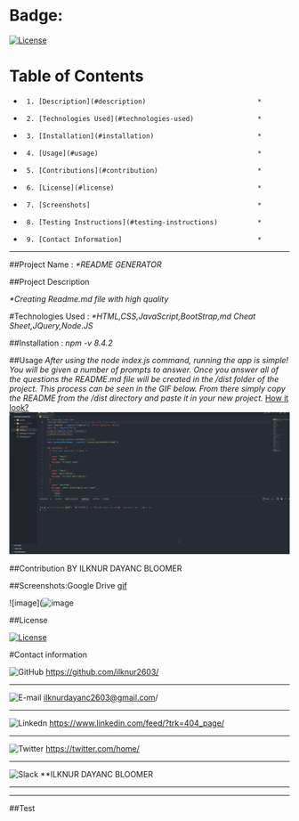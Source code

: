 # Badge:
[![License](https://img.shields.io/badge/License-Apache_2.0-blue.svg)](https://opensource.org/licenses/Apache-2.0)
# Table of Contents

-      1. [Description](#description)                            *
-      2. [Technologies Used](#technologies-used)                *
-      3. [Installation](#installation)                          *
-      4. [Usage](#usage)                                        *
-      5. [Contributions](#contribution)                         *
-      6. [License](#license)                                    *
-      7. [Screenshots]                                          *
-      8. [Testing Instructions](#testing-instructions)          *
-      9. [Contact Information]                                  *

---

##Project Name :
_*README GENERATOR_

##Project Description

_*Creating Readme.md file with high quality_

#Technologies Used : 
_*HTML,CSS,JavaScript,BootStrap,md Cheat Sheet,JQuery,Node.JS_

##Installation : 
_npm -v 8.4.2_

##Usage
_After using the node index.js command, running the app is simple! You will be given a number of prompts to answer._
_Once you answer all of the questions the README.md file will be created in the /dist folder of the project._
_This process can be seen in the GIF below. From there simply copy the README from the /dist directory_
_and paste it in your new project._
[How it look?](https://drive.google.com/file/d/1ejnzKxxUaQMYWcuJ6-hsm4rKb-O2fmBb/view)
![README GENERATOR](https://github.com/ilknur2603/Readme-Generator/blob/main/assets/Screenshot/readme.genarator.gif)



##Contribution
BY ILKNUR DAYANC BLOOMER

##Screenshots:Google Drive
[gif](https://drive.google.com/file/d/1eULUsiUdV9PzUBXC5hwxYuuTacHmO24S/view)


![image](![image](https://user-images.githubusercontent.com/118231228/216434904-e6c08000-11ff-428d-b893-98e13a06db08.png)


##License

[![License](https://img.shields.io/badge/License-Apache_2.0-blue.svg)](https://opensource.org/licenses/Apache-2.0)

#Contact information

![GitHub](https://img.shields.io/badge/GitHub-100000?style=for-the-badge&logo=github&logoColor=white)      https://github.com/ilknur2603/
***
![E-mail](https://img.shields.io/badge/Gmail-D14836?style=for-the-badge&logo=gmail&logoColor=white)        ilknurdayanc2603@gmail.com/
***
![Linkedn](https://img.shields.io/badge/LinkedIn-0077B5?style=for-the-badge&logo=linkedin&logoColor=white) https://www.linkedin.com/feed/?trk=404_page/
***
![Twitter](https://img.shields.io/badge/Twitter-1DA1F2?style=for-the-badge&logo=twitter&logoColor=white)   https://twitter.com/home/
***
![Slack](https://img.shields.io/badge/Slack-4A154B?style=for-the-badge&logo=slack&logoColor=white)         **ILKNUR DAYANC BLOOMER
***
---

##Test

